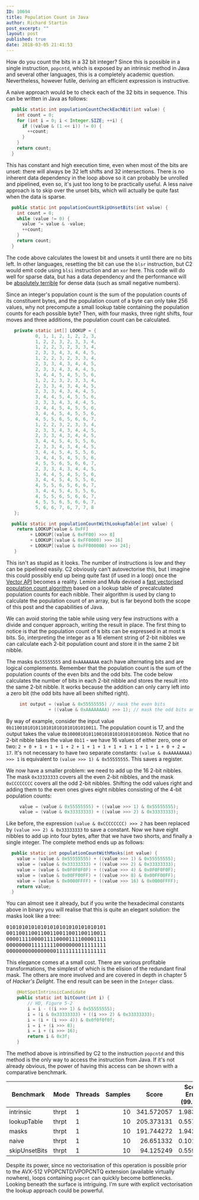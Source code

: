 ```yaml
---
ID: 10694
title: Population Count in Java
author: Richard Startin
post_excerpt: ""
layout: post
published: true
date: 2018-03-05 21:41:53
---
```

How do you count the bits in a 32 bit integer? Since this is possible in a single instruction, `popcntd`, which is exposed by an intrinsic method in Java and several other languages, this is a completely academic question. Nevertheless, however futile, deriving an efficient expression is instructive.

A naive approach would be to check each of the 32 bits in sequence. This can be written in Java as follows:

```java
  public static int populationCountCheckEachBit(int value) {
    int count = 0;
    for (int i = 0; i < Integer.SIZE; ++i) {
      if ((value & (1 << i)) != 0) {
        ++count;
      }
    }
    return count;
  }
```

This has constant and high execution time, even when most of the bits are unset: there will always be 32 left shifts and 32 intersections. There is no inherent data dependency in the loop above so it can probably be unrolled and pipelined, even so, it's just too long to be practically useful. A less naive approach is to skip over the unset bits, which will actually be quite fast when the data is sparse.

```java
  public static int populationCountSkipUnsetBits(int value) {
    int count = 0;
    while (value != 0) {
      value ^= value & -value;
      ++count;
    }
    return count;
  }
```

The code above calculates the lowest bit and unsets it until there are no bits left. In other languages, resetting the bit can use the `blsr` instruction, but C2 would emit code using `blsi` instruction and an `xor` here. This code will do well for sparse data, but has a data dependency and the performance will be <a href="https://richardstartin.github.io/posts/iterating-over-a-bitset-in-java/" rel="noopener" target="_blank">absolutely terrible</a> for dense data (such as small negative numbers).

Since an integer's population count is the sum of the population counts of its constituent bytes, and the population count of a byte can only take 256 values, why not precompute a small lookup table containing the population counts for each possible byte? Then, with four masks, three right shifts, four moves and three additions, the population count can be calculated. 

```java
   private static int[] LOOKUP = {
           0, 1, 1, 2, 1, 2, 2, 3,
           1, 2, 2, 3, 2, 3, 3, 4,
           1, 2, 2, 3, 2, 3, 3, 4,
           2, 3, 3, 4, 3, 4, 4, 5,
           1, 2, 2, 3, 2, 3, 3, 4,
           2, 3, 3, 4, 3, 4, 4, 5,
           2, 3, 3, 4, 3, 4, 4, 5,
           3, 4, 4, 5, 4, 5, 5, 6,
           1, 2, 2, 3, 2, 3, 3, 4,
           2, 3, 3, 4, 3, 4, 4, 5,
           2, 3, 3, 4, 3, 4, 4, 5,
           3, 4, 4, 5, 4, 5, 5, 6,
           2, 3, 3, 4, 3, 4, 4, 5,
           3, 4, 4, 5, 4, 5, 5, 6,
           3, 4, 4, 5, 4, 5, 5, 6,
           4, 5, 5, 6, 5, 6, 6, 7,
           1, 2, 2, 3, 2, 3, 3, 4,
           2, 3, 3, 4, 3, 4, 4, 5,
           2, 3, 3, 4, 3, 4, 4, 5,
           3, 4, 4, 5, 4, 5, 5, 6,
           2, 3, 3, 4, 3, 4, 4, 5,
           3, 4, 4, 5, 4, 5, 5, 6,
           3, 4, 4, 5, 4, 5, 5, 6,
           4, 5, 5, 6, 5, 6, 6, 7,
           2, 3, 3, 4, 3, 4, 4, 5,
           3, 4, 4, 5, 4, 5, 5, 6,
           3, 4, 4, 5, 4, 5, 5, 6,
           4, 5, 5, 6, 5, 6, 6, 7,
           3, 4, 4, 5, 4, 5, 5, 6,
           4, 5, 5, 6, 5, 6, 6, 7,
           4, 5, 5, 6, 5, 6, 6, 7,
           5, 6, 6, 7, 6, 7, 7, 8
   };

  public static int populationCountWithLookupTable(int value) {
    return LOOKUP[value & 0xFF]
         + LOOKUP[(value & 0xFF00) >>> 8]
         + LOOKUP[(value & 0xFF0000) >>> 16]
         + LOOKUP[(value & 0xFF000000) >>> 24];
   }
```

This isn't as stupid as it looks. The number of instructions is low and they can be pipelined easily. C2 obviously can't autovectorise this, but I imagine this could possibly end up being quite fast (if used in a loop) once the <a href="https://software.intel.com/en-us/articles/vector-api-developer-program-for-java" rel="noopener" target="_blank">Vector API</a> becomes a reality. Lemire and Muła devised a <a href="https://richardstartin.github.io/posts/project-panama-and-population-count/" rel="noopener" target="_blank">fast vectorised population count algorithm</a> based on a lookup table of precalculated population counts for each nibble. Their algorithm is used by clang to calculate the population count of an array, but is far beyond both the scope of this post and the capabilities of Java.

We can avoid storing the table while using very few instructions with a divide and conquer approach, writing the result in place. The first thing to notice is that the population count of `N` bits can be expressed in at most `N` bits. So, interpreting the integer as a 16 element string of 2-bit nibbles we can calculate each 2-bit population count and store it in the same 2 bit nibble.

The masks `0x55555555` and `0xAAAAAAAA` each have alternating bits and are logical complements. Remember that the population count is the sum of the population counts of the even bits and the odd bits. The code below calculates the number of bits in each 2-bit nibble and stores the result into the same 2-bit nibble. It works because the addition can only carry left into a zero bit (the odd bits have all been shifted right).

```java
     int output = (value & 0x55555555) // mask the even bits
                + ((value & 0xAAAAAAAA) >>> 1); // mask the odd bits and shift right so they line up with the even bits
```

By way of example, consider the input value `0b11001010101101010101010101010011`. The population count is 17, and the output takes the value `0b10000101011001010101010101010010`. Notice that no 2-bit nibble takes the value `0b11` - we have 16 values of either zero, one or two: `2 + 0 + 1 + 1 + 1 + 2 + 1 + 1 + 1 + 1 + 1 + 1 + 1 + 1 + 0 + 2 = 17`. It's not necessary to have two separate constants: `(value & 0xAAAAAAAA) >>> 1` is equivalent to `(value >>> 1) & 0x55555555`. This saves a register.

We now have a smaller problem: we need to add up the 16 2-bit nibbles. The mask `0x33333333` covers all the even 2-bit nibbles, and the mask `0xCCCCCCCC` covers all the odd 2-bit nibbles. Shifting the odd values right and adding them to the even ones gives eight nibbles consisting of the 4-bit population counts:
```java
     value = (value & 0x55555555) + ((value >>> 1) & 0x55555555); 
     value = (value & 0x33333333) + ((value >>> 2) & 0x33333333); 
```

Like before, the expression `(value & 0xCCCCCCCC) >>> 2` has been replaced by `(value >>> 2) & 0x33333333` to save a constant. Now we have eight nibbles to add up into four bytes, after that we have two shorts, and finally a single integer. The complete method ends up as follows:

```java
  public static int populationCountWithMasks(int value) {
    value = (value & 0x55555555) + ((value >>> 1) & 0x55555555);
    value = (value & 0x33333333) + ((value >>> 2) & 0x33333333);
    value = (value & 0x0F0F0F0F) + ((value >>> 4) & 0x0F0F0F0F);
    value = (value & 0x00FF00FF) + ((value >>> 8) & 0x00FF00FF);
    value = (value & 0x0000FFFF) + ((value >>> 16) & 0x0000FFFF);
    return value;
  }
```

You can almost see it already, but if you write the hexadecimal constants above in binary you will realise that this is quite an elegant solution: the masks look like a tree:

<pre>
01010101010101010101010101010101
00110011001100110011001100110011
00001111000011110000111100001111
00000000111111110000000011111111
00000000000000001111111111111111
</pre>

This elegance comes at a small cost. There are various profitable transformations, the simplest of which is the elision of the redundant final mask. The others are more involved and are covered in depth in chapter 5 of <em>Hacker's Delight</em>. The end result can be seen in the `Integer` class.

```java
    @HotSpotIntrinsicCandidate
    public static int bitCount(int i) {
        // HD, Figure 5-2
        i = i - ((i >>> 1) & 0x55555555);
        i = (i & 0x33333333) + ((i >>> 2) & 0x33333333);
        i = (i + (i >>> 4)) & 0x0f0f0f0f;
        i = i + (i >>> 8);
        i = i + (i >>> 16);
        return i & 0x3f;
    }
```

The method above is intrinsified by C2 to the instruction `popcntd` and this method is the only way to access the instruction from Java. If it's not already obvious, the power of having this access can be shown with a comparative benchmark.

<div class="table-holder">
<table class="table table-bordered table-hover table-condensed">
<thead><tr><th>Benchmark</th>
<th>Mode</th>
<th>Threads</th>
<th>Samples</th>
<th>Score</th>
<th>Score Error (99.9%)</th>
<th>Unit</th>
</tr></thead>
<tbody><tr>
<td>intrinsic</td>
<td>thrpt</td>
<td>1</td>
<td align="right">10</td>
<td align="right">341.572057</td>
<td align="right">1.983535</td>
<td>ops/us</td>
</tr>
<tr>
<td>lookupTable</td>
<td>thrpt</td>
<td>1</td>
<td align="right">10</td>
<td align="right">205.373131</td>
<td align="right">0.557472</td>
<td>ops/us</td>
</tr>
<tr>
<td>masks</td>
<td>thrpt</td>
<td>1</td>
<td align="right">10</td>
<td align="right">191.744272</td>
<td align="right">1.942700</td>
<td>ops/us</td>
</tr>
<tr>
<td>naive</td>
<td>thrpt</td>
<td>1</td>
<td align="right">10</td>
<td align="right">26.651332</td>
<td align="right">0.101285</td>
<td>ops/us</td>
</tr>
<tr>
<td>skipUnsetBits</td>
<td>thrpt</td>
<td>1</td>
<td align="right">10</td>
<td align="right">94.125249</td>
<td align="right">0.559893</td>
<td>ops/us</td>
</tr>
</tbody></table>
</div>


Despite its power, since no vectorisation of this operation is possible prior to the AVX-512 VPOPCNTD/VPOPCNTQ extension (available virtually nowhere), loops containing `popcnt` can quickly become bottlenecks. Looking beneath the surface is intriguing. I'm sure with explicit vectorisation the lookup approach could be powerful.